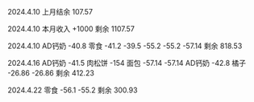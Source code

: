 2024.4.10 上月结余 107.57

2024.4.10 本月收入 +1000 剩余 1107.57

2024.4.10 AD钙奶 -40.8 零食 -41.2 -39.5 -55.2 -55.2 -57.14 剩余 818.53

2024.4.16 AD钙奶 -41.5 肉松饼 -154 面包 -57.14 -57.14 AD钙奶 -42.8 橘子 -26.86 -26.86 剩余 412.23

2024.4.22 零食 -56.1 -55.2 剩余 300.93